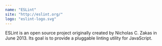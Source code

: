 ```yaml
---
name: "ESLint"
site: "http://eslint.org/"
logo: "eslint-logo.svg"
---
```


ESLint is an open source project originally created by Nicholas C. Zakas in June 2013. Its goal is to provide a pluggable linting utility for JavaScript.
